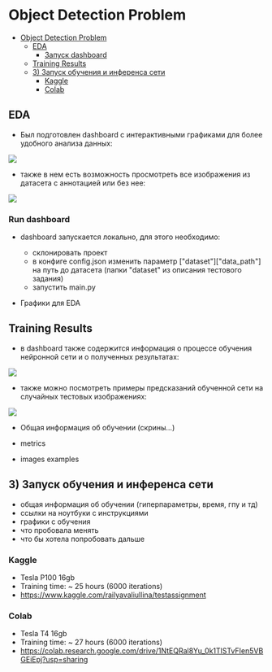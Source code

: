 # Object Detection Problem

<!-- TOC -->
* [Object Detection Problem](#object-detection-problem)
  * [EDA](#eda)
    * [Запуск dashboard](#-dashboard)
  * [Training Results](#training-results)
  * [3) Запуск обучения и инференса сети](#3------)
    * [Kaggle](#kaggle)
    * [Colab](#colab)
<!-- TOC -->


## EDA
- Был подготовлен dashboard с интерактивными графиками для более удобного анализа данных:

![](../../../Downloads/videos_2_convert_2_gif/1.gif)

- также в нем есть возможность просмотреть все изображения из датасета с аннотацией или без нее:

![](../../../Downloads/videos_2_convert_2_gif/2.gif)

### Run dashboard
- dashboard запускается локально, для этого необходимо:
  - склонировать проект
  - в конфиге config.json изменить параметр ["dataset"]["data_path"] на путь до датасета (папки "dataset" из 
  описания тестового задания)
  - запустить main.py

- Графики для EDA




## Training Results
- в dashboard также содержится информация о процессе обучения нейронной сети и о полученных результатах:

![](../../../Downloads/videos_2_convert_2_gif/3.gif)

- также можно посмотреть примеры предсказаний обученной сети на случайных тестовых изображениях:

![](../../../Downloads/videos_2_convert_2_gif/4.gif)

- Общая информация об обучении (скрины...)


- metrics
- images examples


## 3) Запуск обучения и инференса сети

- общая информация об обучении (гиперпараметры, время, гпу и тд)
- ссылки на ноутбуки с инструкциями
- графики с обучения
- что пробовала менять
- что бы хотела попробовать дальше

### Kaggle 
- Tesla P100 16gb
- Training time: ~ 25 hours (6000 iterations)
- https://www.kaggle.com/railyavaliullina/testassignment

### Colab
- Tesla T4 16gb
- Training time: ~ 27 hours (6000 iterations)
- https://colab.research.google.com/drive/1NtEQRal8Yu_0k1TlSTvFIen5VBGEiEpj?usp=sharing
